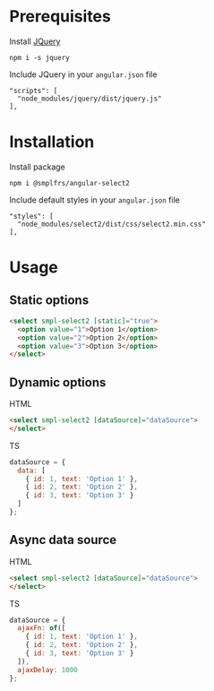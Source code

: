 # Prerequisites

Install [JQuery](https://www.npmjs.com/package/jquery)
```
npm i -s jquery
```

Include JQuery in your `angular.json` file
```
"scripts": [
  "node_modules/jquery/dist/jquery.js"
],
```

# Installation

Install package
```
npm i @smplfrs/angular-select2
```

Include default styles in your `angular.json` file
```
"styles": [
  "node_modules/select2/dist/css/select2.min.css"
],
```

# Usage

## Static options
```html
<select smpl-select2 [static]="true">
  <option value="1">Option 1</option>
  <option value="2">Option 2</option>
  <option value="3">Option 3</option>
</select>
```

## Dynamic options

HTML
```html
<select smpl-select2 [dataSource]="dataSource">
</select>
```

TS
```javascript
dataSource = {
  data: [
    { id: 1, text: 'Option 1' },
    { id: 2, text: 'Option 2' },
    { id: 3, text: 'Option 3' }
  ]
};
```

## Async data source

HTML
```html
<select smpl-select2 [dataSource]="dataSource">
</select>
```

TS
```javascript
dataSource = {
  ajaxFn: of([
    { id: 1, text: 'Option 1' },
    { id: 2, text: 'Option 2' },
    { id: 3, text: 'Option 3' }
  ]),
  ajaxDelay: 1000
};
```
